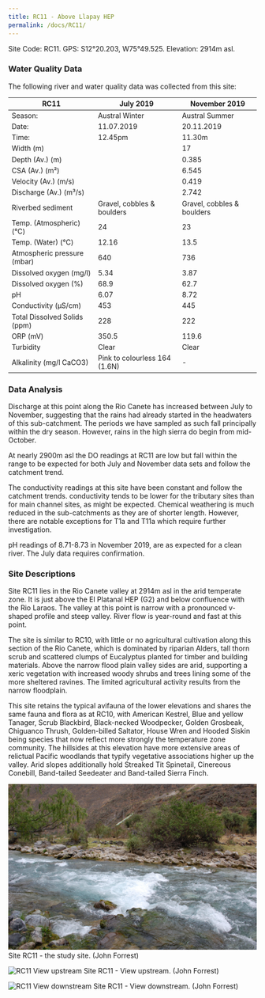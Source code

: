 ```yaml
---
title: RC11 - Above Llapay HEP
permalink: /docs/RC11/
--- 
```


Site Code: RC11.  GPS: S12°20.203, W75°49.525. Elevation:
2914m asl.

### Water Quality Data

The following river and water quality data was collected from this site:

| RC11                         | July 2019                     | November 2019            |
|------------------------------|-------------------------------|--------------------------|
| Season:                      | Austral Winter                | Austral Summer           |
| Date:                        | 11.07.2019                    | 20.11.2019               |
| Time:                        | 12.45pm                       | 11.30m                   |
| Width (m)                    |                               | 17                       |
| Depth (Av.) (m)              |                               | 0.385                    |
| CSA (Av.) (m²)               |                               | 6.545                    |
| Velocity (Av.) (m/s)         |                               | 0.419                    |
| Discharge (Av.) (m³/s)       |                               | 2.742                    |
| Riverbed sediment            | Gravel, cobbles & boulders    | Gravel, cobbles & boulders |
| Temp. (Atmospheric) (°C)     | 24                            | 23
| Temp. (Water) (°C)           | 12.16                         | 13.5                     |
| Atmospheric pressure (mbar)  | 640                           | 736                      |
| Dissolved oxygen (mg/l)      | 5.34                          | 3.87                     |
| Dissolved oxygen (%)         | 68.9                          | 62.7                     |
| pH                           | 6.07                          | 8.72                     |
| Conductivity (µS/cm)         | 453                           | 445                      |
| Total Dissolved Solids (ppm) | 228                           | 222                      |
| ORP (mV)                     | 350.5                         | 119.6                    |
| Turbidity                    | Clear                         | Clear                    |
| Alkalinity (mg/l CaCO3)      | Pink to colourless 164 (1.6N) |  -                       |

### Data Analysis
Discharge at this point along the Rio Canete has increased between July to November, suggesting that the rains had already started in the headwaters of this sub-catchment. The periods we have sampled as such fall principally within the dry season. However, rains in the high sierra do begin from mid-October.                                                                                  

At nearly 2900m asl the DO readings at RC11 are low but fall within the range to be expected for both July and November data sets and follow the catchment trend.

The conductivity readings at this site have been constant and follow the catchment trends. conductivity tends to be lower for the tributary sites than for main channel sites, as might be expected. Chemical weathering is much reduced in the sub-catchments as they are of shorter length. However, there are notable exceptions for T1a and T11a which require further investigation.  

pH readings of 8.71-8.73 in November 2019, are as expected for a clean river. The July data requires confirmation. 

### Site Descriptions
Site RC11 lies in the Rio Canete valley at 2914m asl in the arid temperate zone. It is just above the El Platanal HEP (G2) and below confluence with the Rio Laraos. The valley at this point is narrow with a pronounced v-shaped profile and steep valley. River flow is year-round and fast at this point. 

The site is similar to RC10, with little or no agricultural cultivation along this section of the Rio Canete, which is dominated by riparian Alders, tall thorn scrub and scattered clumps of Eucalyptus planted for timber and building materials. Above the narrow flood plain valley sides are arid, supporting a xeric vegetation with increased woody shrubs and trees lining some of the more sheltered ravines. The limited agricultural activity results from the narrow floodplain. 

This site retains the typical avifauna of the lower elevations and shares the same fauna and flora as at RC10, with American Kestrel, Blue and yellow Tanager, Scrub Blackbird, Black-necked Woodpecker, Golden Grosbeak, Chiguanco Thrush, Golden-billed Saltator, House Wren and Hooded Siskin being species that now reflect more strongly the temperature zone community. The hillsides at this elevation have more extensive areas of relictual Pacific woodlands that typify vegetative associations higher up the valley. Arid slopes additionally hold Streaked Tit Spinetail, Cinereous Conebill, Band-tailed Seedeater and Band-tailed Sierra Finch.


![Site RC11 - the study site. (John Forrest)](/assets/SiteDescriptions/RC11/RC11Site.jpg)
Site RC11 - the study site. (John Forrest)


![RC11 View upstream](/assets/SiteDescriptions/RC11/Rc11Viewupstream.jpg)
Site RC11 - View upstream. (John Forrest)


![RC11 View downstream](/assets/SiteDescriptions/RC11/RC11Viewdownstream.jpg)
Site RC11 - View downstream. (John Forrest)
